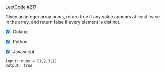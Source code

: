 [LeetCode #217](https://leetcode.com/problems/contains-duplicate/)

Given an integer array nums, return true if any value appears at least twice in the array, and return false if every element is distinct.

- [x] Golang
- [x] Python
- [x] Javascript


```
Input: nums = [1,2,3,1]
Output: true
```